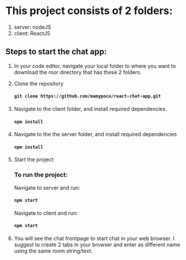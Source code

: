 # This project consists of 2 folders:

1. server: nodeJS
2. client: ReactJS

## Steps to start the chat app:

1. In your code editor, navigate your local folder to where you want to download the roor directory that has these 2 folders.

2. Clone the repository

   #### `git clone https://github.com/mamypoco/react-chat-app.git `

3. Navigate to the client folder, and install required dependencies.

   #### `npm install`

4. Navigate to the the server folder, and install required dependencies

   #### `npm install`

5. Start the project:

   ### To run the project:

   Navigate to server and run:

   #### `npm start`

   Navigate to client and run:

   #### `npm start`

6. You will see the chat frontpage to start chat in your web browser. I suggest to create 2 tabs in your browser and enter as different name using the same room string/text.
